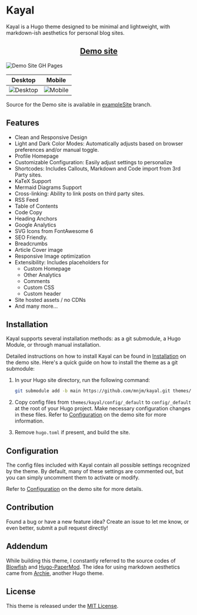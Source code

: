 # Kayal

Kayal is a Hugo theme designed to be minimal and lightweight, with markdown-ish aesthetics for personal blog sites.

<h2 align="center"><a href="https://mnjm.github.io/kayal/">Demo site</a></h2>

![Demo Site GH Pages](https://github.com/mnjm/kayal/actions/workflows/main.yaml/badge.svg)

| Desktop | Mobile |
| ---- | ---- |
|![Desktop](https://github.com/mnjm/kayal/blob/main/images/tn.png?raw=true)|![Mobile](https://github.com/mnjm/kayal/blob/main/images/mobile.png?raw=true)|

Source for the Demo site is available in [exampleSite](https://github.com/mnjm/kayal/tree/exampleSite) branch.

## Features
- Clean and Responsive Design
- Light and Dark Color Modes: Automatically adjusts based on browser preferences and/or manual toggle.
- Profile Homepage
- Customizable Configuration: Easily adjust settings to personalize
- Shortcodes: Includes Callouts, Markdown and Code import from 3rd Party sites.
- KaTeX Support
- Mermaid Diagrams Support
- Cross-linking: Ability to link posts on third party sites.
- RSS Feed
- Table of Contents
- Code Copy
- Heading Anchors
- Google Analytics
- SVG Icons from FontAwesome 6
- SEO Friendly.
- Breadcrumbs
- Article Cover image
- Responsive Image optimization
- Extensibility: Includes placeholders for
    - Custom Homepage
    - Other Analytics
    - Comments
    - Custom CSS
    - Custom header
- Site hosted assets / no CDNs
- And many more...

## Installation
Kayal supports several installation methods: as a git submodule, a Hugo Module, or through manual installation.

Detailed instructions on how to install Kayal can be found in [Installation](https://mnjm.github.io/kayal/docs/getting-started/) on the demo site. Here's a quick guide on how to install the theme as a git submodule:

1. In your Hugo site directory, run the following command:

    ```bash
    git submodule add -b main https://github.com/mnjm/kayal.git themes/kayal
    ```

2. Copy config files from `themes/kayal/config/_default` to `config/_default` at the root of your Hugo project. Make necessary configuration changes in these files. Refer to [Configuration](https://mnjm.github.io/kayal/docs/configuration/) on the demo site for more information.
3. Remove `hugo.toml` if present, and build the site.

## Configuration

The config files included with Kayal contain all possible settings recognized by the theme. By default, many of these settings are commented out, but you can simply uncomment them to activate or modify.

Refer to [Configuration](https://mnjm.github.io/kayal/docs/configuration/) on the demo site for more details.

## Contribution
Found a bug or have a new feature idea? Create an issue to let me know, or even better, submit a pull request directly!

## Addendum
While building this theme, I constantly referred to the source codes of [Blowfish](https://github.com/nunocoracao/blowfish) and [Hugo-PaperMod](https://github.com/adityatelange/hugo-PaperMod). The idea for using markdown aesthetics came from [Archie](https://github.com/mnjm/archie), another Hugo theme.

## License
This theme is released under the [MIT License](./LICENSE).
